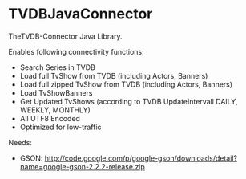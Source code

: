 TVDBJavaConnector
=================

TheTVDB-Connector Java Library.


Enables following connectivity functions:

* Search Series in TVDB
* Load full TvShow from TVDB (including Actors, Banners)
* Load full zipped TvShow from TVDB (including Actors, Banners)
* Load TvShowBanners
* Get Updated TvShows (according to TVDB UpdateIntervall DAILY, WEEKLY, MONTHLY)
* All UTF8 Encoded
* Optimized for low-traffic

Needs:
* GSON: http://code.google.com/p/google-gson/downloads/detail?name=google-gson-2.2.2-release.zip
